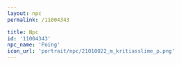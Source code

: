 ```yaml
---
layout: npc
permalink: /11004343

title: Npc
id: '11004343'
npc_name: 'Poing'
icon_url: 'portrait/npc/21010022_m_kritiasslime_p.png'
---
```

